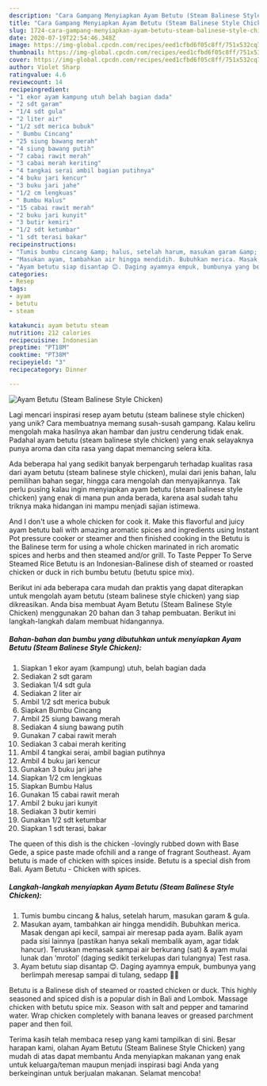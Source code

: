 ```yaml
---
description: "Cara Gampang Menyiapkan Ayam Betutu (Steam Balinese Style Chicken), Enak"
title: "Cara Gampang Menyiapkan Ayam Betutu (Steam Balinese Style Chicken), Enak"
slug: 1724-cara-gampang-menyiapkan-ayam-betutu-steam-balinese-style-chicken-enak
date: 2020-07-19T22:54:46.348Z
image: https://img-global.cpcdn.com/recipes/eed1cfbd6f05c8ff/751x532cq70/ayam-betutu-steam-balinese-style-chicken-foto-resep-utama.jpg
thumbnail: https://img-global.cpcdn.com/recipes/eed1cfbd6f05c8ff/751x532cq70/ayam-betutu-steam-balinese-style-chicken-foto-resep-utama.jpg
cover: https://img-global.cpcdn.com/recipes/eed1cfbd6f05c8ff/751x532cq70/ayam-betutu-steam-balinese-style-chicken-foto-resep-utama.jpg
author: Violet Sharp
ratingvalue: 4.6
reviewcount: 14
recipeingredient:
- "1 ekor ayam kampung utuh belah bagian dada"
- "2 sdt garam"
- "1/4 sdt gula"
- "2 liter air"
- "1/2 sdt merica bubuk"
- " Bumbu Cincang"
- "25 siung bawang merah"
- "4 siung bawang putih"
- "7 cabai rawit merah"
- "3 cabai merah keriting"
- "4 tangkai serai ambil bagian putihnya"
- "4 buku jari kencur"
- "3 buku jari jahe"
- "1/2 cm lengkuas"
- " Bumbu Halus"
- "15 cabai rawit merah"
- "2 buku jari kunyit"
- "3 butir kemiri"
- "1/2 sdt ketumbar"
- "1 sdt terasi bakar"
recipeinstructions:
- "Tumis bumbu cincang &amp; halus, setelah harum, masukan garam &amp; gula."
- "Masukan ayam, tambahkan air hingga mendidih. Bubuhkan merica. Masak dengan api kecil, sampai air meresap pada ayam. Balik ayam pada sisi lainnya (pastikan hanya sekali membalik ayam, agar tidak hancur). Teruskan memasak sampai air berkurang (sat) &amp; ayam mulai lunak dan ‘mrotol’ (daging sedikit terkelupas dari tulangnya) Test rasa."
- "Ayam betutu siap disantap 😊. Daging ayamnya empuk, bumbunya yang berlimpah meresap sampai di tulang, sedapp 👌🏻"
categories:
- Resep
tags:
- ayam
- betutu
- steam

katakunci: ayam betutu steam 
nutrition: 212 calories
recipecuisine: Indonesian
preptime: "PT18M"
cooktime: "PT38M"
recipeyield: "3"
recipecategory: Dinner

---
```



![Ayam Betutu (Steam Balinese Style Chicken)](https://img-global.cpcdn.com/recipes/eed1cfbd6f05c8ff/751x532cq70/ayam-betutu-steam-balinese-style-chicken-foto-resep-utama.jpg)

Lagi mencari inspirasi resep ayam betutu (steam balinese style chicken) yang unik? Cara membuatnya memang susah-susah gampang. Kalau keliru mengolah maka hasilnya akan hambar dan justru cenderung tidak enak. Padahal ayam betutu (steam balinese style chicken) yang enak selayaknya punya aroma dan cita rasa yang dapat memancing selera kita.

Ada beberapa hal yang sedikit banyak berpengaruh terhadap kualitas rasa dari ayam betutu (steam balinese style chicken), mulai dari jenis bahan, lalu pemilihan bahan segar, hingga cara mengolah dan menyajikannya. Tak perlu pusing kalau ingin menyiapkan ayam betutu (steam balinese style chicken) yang enak di mana pun anda berada, karena asal sudah tahu triknya maka hidangan ini mampu menjadi sajian istimewa.

And I don&#39;t use a whole chicken for cook it. Make this flavorful and juicy ayam betutu bali with amazing aromatic spices and ingredients using Instant Pot pressure cooker or steamer and then finished cooking in the Betutu is the Balinese term for using a whole chicken marinated in rich aromatic spices and herbs and then steamed and/or grill. To Taste Pepper To Serve Steamed Rice Betutu is an Indonesian-Balinese dish of steamed or roasted chicken or duck in rich bumbu betutu (betutu spice mix).


Berikut ini ada beberapa cara mudah dan praktis yang dapat diterapkan untuk mengolah ayam betutu (steam balinese style chicken) yang siap dikreasikan. Anda bisa membuat Ayam Betutu (Steam Balinese Style Chicken) menggunakan 20 bahan dan 3 tahap pembuatan. Berikut ini langkah-langkah dalam membuat hidangannya.

<!--inarticleads1-->

##### Bahan-bahan dan bumbu yang dibutuhkan untuk menyiapkan Ayam Betutu (Steam Balinese Style Chicken):

1. Siapkan 1 ekor ayam (kampung) utuh, belah bagian dada
1. Sediakan 2 sdt garam
1. Sediakan 1/4 sdt gula
1. Sediakan 2 liter air
1. Ambil 1/2 sdt merica bubuk
1. Siapkan  Bumbu Cincang
1. Ambil 25 siung bawang merah
1. Sediakan 4 siung bawang putih
1. Gunakan 7 cabai rawit merah
1. Sediakan 3 cabai merah keriting
1. Ambil 4 tangkai serai, ambil bagian putihnya
1. Ambil 4 buku jari kencur
1. Gunakan 3 buku jari jahe
1. Siapkan 1/2 cm lengkuas
1. Siapkan  Bumbu Halus
1. Gunakan 15 cabai rawit merah
1. Ambil 2 buku jari kunyit
1. Sediakan 3 butir kemiri
1. Gunakan 1/2 sdt ketumbar
1. Siapkan 1 sdt terasi, bakar


The queen of this dish is the chicken -lovingly rubbed down with Base Gede, a spice paste made ofchili and a range of fragrant Southeast. Ayam betutu is made of chicken with spices inside. Betutu is a special dish from Bali. Ayam Betutu - Chicken with spices. 

<!--inarticleads2-->

##### Langkah-langkah menyiapkan Ayam Betutu (Steam Balinese Style Chicken):

1. Tumis bumbu cincang &amp; halus, setelah harum, masukan garam &amp; gula.
1. Masukan ayam, tambahkan air hingga mendidih. Bubuhkan merica. Masak dengan api kecil, sampai air meresap pada ayam. Balik ayam pada sisi lainnya (pastikan hanya sekali membalik ayam, agar tidak hancur). Teruskan memasak sampai air berkurang (sat) &amp; ayam mulai lunak dan ‘mrotol’ (daging sedikit terkelupas dari tulangnya) Test rasa.
1. Ayam betutu siap disantap 😊. Daging ayamnya empuk, bumbunya yang berlimpah meresap sampai di tulang, sedapp 👌🏻


Betutu is a Balinese dish of steamed or roasted chicken or duck. This highly seasoned and spiced dish is a popular dish in Bali and Lombok. Massage chicken with betutu spice mix. Season with salt and pepper and tamarind water. Wrap chicken completely with banana leaves or greased parchment paper and then foil. 

Terima kasih telah membaca resep yang kami tampilkan di sini. Besar harapan kami, olahan Ayam Betutu (Steam Balinese Style Chicken) yang mudah di atas dapat membantu Anda menyiapkan makanan yang enak untuk keluarga/teman maupun menjadi inspirasi bagi Anda yang berkeinginan untuk berjualan makanan. Selamat mencoba!
